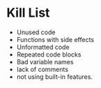 Kill List
=========
* Unused code
* Functions with side effects
* Unformatted code
* Repeated code blocks
* Bad variable names
* lack of comments
* not using built-in features.